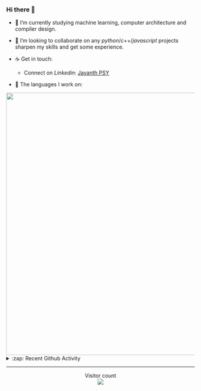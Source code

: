 ### Hi there 👋

- 🌱 I’m currently studying machine learning, computer architecture and compiler design.

- 👯 I’m looking to collaborate on any *python*/*c++*/*javascript* projects sharpen my skills and get some experience.

- ☕ Get in touch:
  +  Connect on *Linkedin*: [Jayanth PSY](https://www.linkedin.com/in/jayanth-p-b3924812a/)

<!--- ⚡ Fun fact: *Python* is older than *C++* and *Java*. -->

- :memo: The languages I work on: 

<img src="https://wakatime.com/share/@j_tesla/bdf4246a-6e44-4441-87e6-ea13fc96a824.png" width="700"/>

<details>
  <summary>:zap: Recent Github Activity</summary>
  
<!--START_SECTION:activity-->
1. 🎉 Merged PR [#64](https://github.com/j-tesla/blog-list-frontend/pull/64) in [j-tesla/blog-list-frontend](https://github.com/j-tesla/blog-list-frontend)
2. 🗣 Commented on [#128](https://github.com/blakehaswell/mongoose-unique-validator/issues/128) in [blakehaswell/mongoose-unique-validator](https://github.com/blakehaswell/mongoose-unique-validator)
3. 🎉 Merged PR [#49](https://github.com/j-tesla/blog-list/pull/49) in [j-tesla/blog-list](https://github.com/j-tesla/blog-list)
4. 🎉 Merged PR [#62](https://github.com/j-tesla/blog-list-frontend/pull/62) in [j-tesla/blog-list-frontend](https://github.com/j-tesla/blog-list-frontend)
5. 🎉 Merged PR [#48](https://github.com/j-tesla/blog-list/pull/48) in [j-tesla/blog-list](https://github.com/j-tesla/blog-list)
<!--END_SECTION:activity-->

</details>

-----

<p align="center"> 
  Visitor count<br>
  <img src="https://profile-counter.glitch.me/j-tesla/count.svg" />
</p>












<!--
**j-tesla/j-tesla** is a ✨ _special_ ✨ repository because its `README.md` (this file) appears on your GitHub profile.

Here are some ideas to get you started:

- 🔭 I’m currently working on ...
- 🌱 I’m currently learning ...
- 👯 I’m looking to collaborate on ...
- 🤔 I’m looking for help with ...
- 💬 Ask me about ...
- 📫 How to reach me: ...
- 😄 Pronouns: ...
- ⚡ Fun fact: ...
-->

